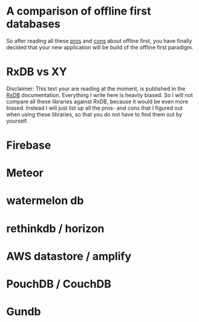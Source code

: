 # A comparison of offline first databases

So after reading all these [pros](offline-first.md) and [cons](./downsides-of-offline-first.md) about offline first, you have finally decided that your new application will be build of the offline first paradigm.



# RxDB vs XY

Disclaimer: This text your are reading at the moment, is published in the [RxDB](https://github.com/pubkey/rxdb) documentation. Everything I write here is heavily biased. So I will not compare all these libraries against RxDB, because it would be even more biased. Instead I will just list up all the pros- and cons that I figured out when using these libraries, so that you do not have to find them out by yourself.




# Firebase

# Meteor

# watermelon db

# rethinkdb / horizon

# AWS datastore / amplify

# PouchDB / CouchDB

# 

# Gundb
